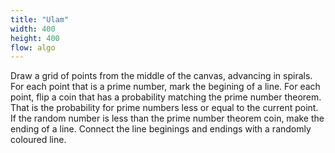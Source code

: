 ```yaml
---
title: "Ulam"
width: 400
height: 400
flow: algo
---
```


Draw a grid of points from the middle of the canvas, advancing in spirals. For each point that is a prime number, mark the begining of a line. For each point, flip a coin that has a probability matching the prime number theorem. That is the probability for prime numbers less or equal to the current point. If the random number is less than the prime number theorem coin, make the ending of a line. Connect the line beginings and endings with a randomly coloured line.

